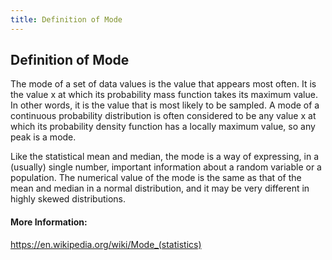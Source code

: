 ```yaml
---
title: Definition of Mode
---
```

## Definition of Mode

The mode of a set of data values is the value that appears most often. It is the value x at which its probability mass function takes its maximum value. In other words, it is the value that is most likely to be sampled. A mode of a continuous probability distribution is often considered to be any value x at which its probability density function has a locally maximum value, so any peak is a mode.

Like the statistical mean and median, the mode is a way of expressing, in a (usually) single number, important information about a random variable or a population. The numerical value of the mode is the same as that of the mean and median in a normal distribution, and it may be very different in highly skewed distributions.

<!-- The article goes here, in GitHub-flavored Markdown. Feel free to add YouTube videos, images, and CodePen/JSBin embeds  -->

#### More Information:
<!-- Please add any articles you think might be helpful to read before writing the article -->
https://en.wikipedia.org/wiki/Mode_(statistics)
